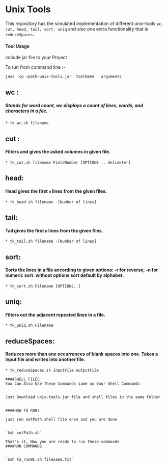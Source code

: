 Unix Tools
====================
This repository has the simulated implementation of different unix-tools `wc, cut, head,
tail, sort, uniq` and also one extra functionality that is `reduceSpaces`.

#### Tool Usage
Include jar file to your Project


To run from command line :-
```java
java -cp <path>unix-tools.jar  toolName   arguments
```

## wc :
##### Stands for word count, wc displays a count of lines, words, and characters in a file.
    * tk_wc.sh filename

## cut :
#### Filters and gives the asked columns in given file.
    * tk_cut.sh filename FieldNumber [OPTIONS .. delimeter]

## head:
#### Head gives the first `n` lines from the given files.
    * tk_head.sh filename -[Number of lines]

## tail:
#### Tail gives the first `n` lines from the given files.
    * tk_tail.sh filename -[Number of lines]


## sort:
#### Sorts the lines in a file according to given options: -r for reverse; -n for numeric sort. without options sort default by alphabet.
    * tk_sort.sh Filename [OPTIONS..]

## uniq:
#### Filters out the adjacent  repeated lines in a file.
    * tk_uniq.sh Filename

## reduceSpaces:
#### Reduces more than one occurrences of blank spaces into one. Takes a input file and writes into another file.
    * tk_reduceSpaces.sh InputFile outputFile

    ####SHELL FILES
    You Can Also Use These Commands same as Your Shell Commands


    Just Download unix-tools.jar file and shell files in the same folder


    ####HOW TO RUN?

    just run setPath shell file once and you are done


    `$sh setPath.sh`

    That's it, Now you are ready to run these commands
    ####RUN COMMANDS


    `$sh ta_runWC.sh filename.txt`